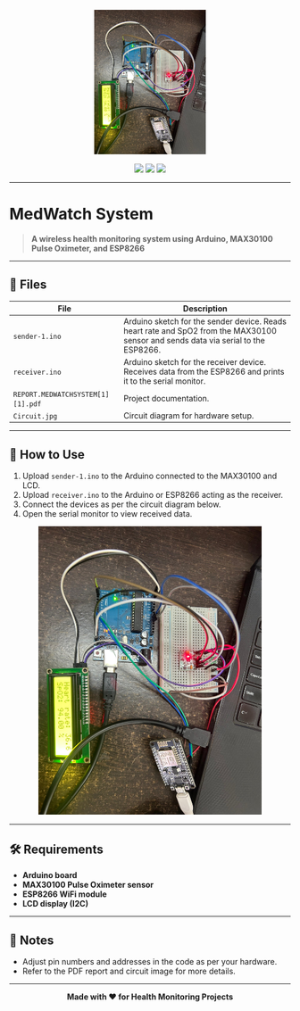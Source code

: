 <!-- Project Logo -->
<p align="center">
  <img src="Circuit.jpg" alt="MedWatch System Logo" width="200"/>
</p>

<p align="center">
  <img src="https://img.shields.io/badge/Arduino-Health%20Monitor-blue?logo=arduino"/>
  <img src="https://img.shields.io/badge/MAX30100-Pulse%20Oximeter-red"/>
  <img src="https://img.shields.io/badge/ESP8266-WiFi-green"/>
</p>

---

# MedWatch System

> **A wireless health monitoring system using Arduino, MAX30100 Pulse Oximeter, and ESP8266**

---

## 📁 Files
| File | Description |
|------|-------------|
| `sender-1.ino` | Arduino sketch for the sender device. Reads heart rate and SpO2 from the MAX30100 sensor and sends data via serial to the ESP8266. |
| `receiver.ino` | Arduino sketch for the receiver device. Receives data from the ESP8266 and prints it to the serial monitor. |
| `REPORT.MEDWATCHSYSTEM[1][1].pdf` | Project documentation. |
| `Circuit.jpg` | Circuit diagram for hardware setup. |

---

## 🚀 How to Use
1. Upload `sender-1.ino` to the Arduino connected to the MAX30100 and LCD.
2. Upload `receiver.ino` to the Arduino or ESP8266 acting as the receiver.
3. Connect the devices as per the circuit diagram below.
4. Open the serial monitor to view received data.

<p align="center">
  <img src="Circuit.jpg" alt="Circuit Diagram" width="400"/>
</p>

---

## 🛠️ Requirements
- **Arduino board**
- **MAX30100 Pulse Oximeter sensor**
- **ESP8266 WiFi module**
- **LCD display (I2C)**

---

## 📝 Notes
- Adjust pin numbers and addresses in the code as per your hardware.
- Refer to the PDF report and circuit image for more details.

---

<p align="center">
  <b>Made with ❤️ for Health Monitoring Projects</b>
</p>

